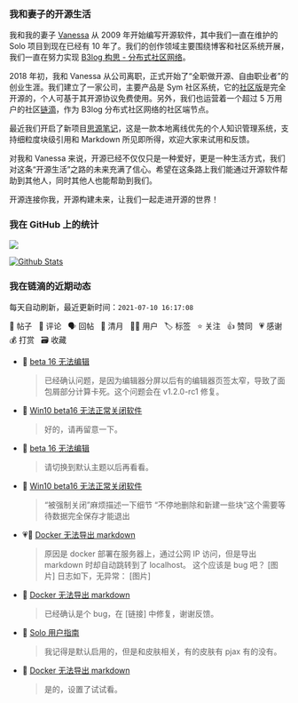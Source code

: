 ### 我和妻子的开源生活

我和我的妻子 [Vanessa](https://github.com/Vanessa219) 从 2009 年开始编写开源软件，其中我们一直在维护的 Solo 项目到现在已经有 10 年了。我们的创作领域主要围绕博客和社区系统开展，我们一直在努力实现 [B3log 构思 - 分布式社区网络](https://ld246.com/article/1546941897596)。

2018 年初，我和 Vanessa 从公司离职，正式开始了“全职做开源、自由职业者”的创业生涯。我们建立了一家公司，主要产品是 Sym 社区系统，它的[社区版](https://github.com/88250/symphony)是完全开源的，个人可基于其开源协议免费使用。另外，我们也运营着一个超过 5 万用户的社区[链滴](https://ld246.com)，作为 B3log 分布式社区网络的社区端节点。

最近我们开启了新项目[思源笔记](https://github.com/siyuan-note/siyuan)，这是一款本地离线优先的个人知识管理系统，支持细粒度块级引用和 Markdown 所见即所得，欢迎大家来试用和反馈。

对我和 Vanessa 来说，开源已经不仅仅只是一种爱好，更是一种生活方式，我们对这条“开源生活”之路的未来充满了信心。希望在这条路上我们能通过开源软件帮助到其他人，同时其他人也能帮助到我们。

开源连接你我，开源构建未来，让我们一起走进开源的世界！

### 我在 GitHub 上的统计

<a title="Hits" target="_blank" href="https://github.com/88250/88250"><img src="https://hits.b3log.org/88250/88250.svg"></a>

[![Github Stats](https://github-readme-stats.vercel.app/api?username=88250&theme=tokyonight&show_icons=true)](https://github.com/88250)

<!--events start -->

### 我在链滴的近期动态

每天自动刷新，最近更新时间：`2021-07-10 16:17:08`

📝 帖子 &nbsp; 💬 评论 &nbsp; 🗣 回帖 &nbsp; 🌙 清月 &nbsp; 👨‍💻 用户 &nbsp; 🏷️ 标签 &nbsp; ⭐️ 关注 &nbsp; 👍 赞同 &nbsp; 💗 感谢 &nbsp; 💰 打赏 &nbsp; 🗃 收藏

* 💬 [beta 16 无法编辑](https://ld246.com/article/1625886772365/comment/1625888936647#comments)

  > 已经确认问题，是因为编辑器分屏以后有的编辑器页签太窄，导致了面包屑部分计算卡死。这个问题会在 v1.2.0-rc1 修复。
* 💬 [Win10 beta16 无法正常关闭软件](https://ld246.com/article/1625882428587/comment/1625888811787#comments)

  > 好的，请再留意一下。
* 💬 [beta 16 无法编辑](https://ld246.com/article/1625886772365/comment/1625886913304#comments)

  > 请切换到默认主题以后再看看。
* 💬 [Win10 beta16 无法正常关闭软件](https://ld246.com/article/1625882428587/comment/1625885578814#comments)

  > “被强制关闭”麻烦描述一下细节 “不停地删除和新建一些块”这个需要等待数据完全保存才能退出
* 💗📝 [Docker 无法导出 markdown](https://ld246.com/article/1625847002422)

  > 原因是 docker 部署在服务器上，通过公网 IP 访问，但是导出 markdown 时却自动跳转到了 localhost。 这个应该是 bug 吧？ [图片] 日志如下，无异常： [图片]
* 💬 [Docker 无法导出 markdown](https://ld246.com/article/1625847002422/comment/1625876004776#comments)

  > 已经确认是个 bug，在 [链接] 中修复，谢谢反馈。
* 💬 [Solo 用户指南](https://ld246.com/article/1492881378588/comment/1625849507107#comments)

  > 我记得是默认启用的，但是和皮肤相关，有的皮肤有 pjax 有的没有。
* 💬 [Docker 无法导出 markdown](https://ld246.com/article/1625847002422/comment/1625848736780#comments)

  > 是的，设置了试试看。


<!--events end -->
